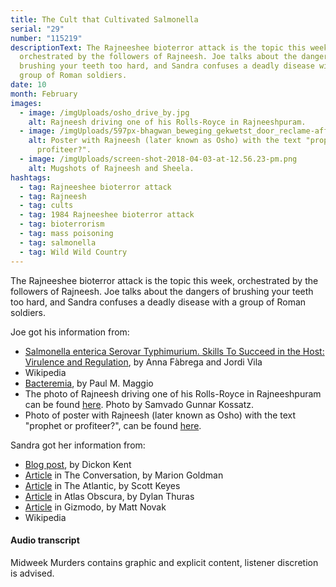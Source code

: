 ```yaml
---
title: The Cult that Cultivated Salmonella
serial: "29"
number: "115219"
descriptionText: The Rajneeshee bioterror attack is the topic this week,
  orchestrated by the followers of Rajneesh. Joe talks about the dangers of
  brushing your teeth too hard, and Sandra confuses a deadly disease with a
  group of Roman soldiers.
date: 10
month: February
images:
  - image: /imgUploads/osho_drive_by.jpg
    alt: Rajneesh driving one of his Rolls-Royce in Rajneeshpuram.
  - image: /imgUploads/597px-bhagwan_beweging_gekwetst_door_reclame-affiche_van_het_nrc_met_de_tekst_profeet_-_bestanddeelnr_933-0734.jpg
    alt: Poster with Rajneesh (later known as Osho) with the text "prophet or
      profiteer?".
  - image: /imgUploads/screen-shot-2018-04-03-at-12.56.23-pm.png
    alt: Mugshots of Rajneesh and Sheela.
hashtags:
  - tag: Rajneeshee bioterror attack
  - tag: Rajneesh
  - tag: cults
  - tag: 1984 Rajneeshee bioterror attack
  - tag: bioterrorism
  - tag: mass poisoning
  - tag: salmonella
  - tag: Wild Wild Country
---
```

<!--StartFragment-->

The Rajneeshee bioterror attack is the topic this week, orchestrated by the followers of Rajneesh. Joe talks about the dangers of brushing your teeth too hard, and Sandra confuses a deadly disease with a group of Roman soldiers.

<!--EndFragment-->



Joe got his information from: 

* [Salmonella enterica Serovar Typhimurium. Skills To Succeed in the Host: Virulence and Regulation](https://www.ncbi.nlm.nih.gov/pmc/articles/PMC3623383/#!po=9.64286), by Anna Fàbrega and Jordi Vila
* Wikipedia
* [Bacteremia](https://www.msdmanuals.com/home/infections/bacteremia-sepsis-and-septic-shock/bacteremia), by Paul M. Maggio
* The photo of Rajneesh driving one of his Rolls-Royce in Rajneeshpuram can be found [here](https://en.wikipedia.org/wiki/File:Osho_Drive_By.jpg). Photo by Samvado Gunnar Kossatz.
* Photo of poster with Rajneesh (later known as Osho) with the text "prophet or profiteer?", can be found [here](https://commons.wikimedia.org/wiki/File:Bhagwan_beweging_gekwetst_door_reclame-affiche_van_het_NRC_met_de_tekst_profeet_,_Bestanddeelnr_933-0734.jpg).

Sandra got her information from:

* [Blog post](https://blog.usejournal.com/what-wild-wild-country-didn-t-say-57-questions-answered-by-a-teenage-rajneeshpuram-resident-a1d32821a5f8), by Dickon Kent
* [Article](https://theconversation.com/i-did-research-at-rajneeshpuram-and-here-is-what-i-learned-89846) in The Conversation, by Marion Goldman
* [Article](https://www.theatlantic.com/politics/archive/2014/06/a-strange-but-true-tale-of-voter-fraud-and-bioterrorism/372445/) in The Atlantic, by Scott Keyes
* [Article](http://www.slate.com/blogs/atlas_obscura/2014/01/09/the_largest_bioterror_attack_in_us_history_began_at_taco_time_in_the_dalles.html?via=gdpr-consent) in Atlas Obscura, by Dylan Thuras
* [Article](https://paleofuture.gizmodo.com/the-largest-bioterrorism-attack-in-us-history-was-an-at-1788407782) in Gizmodo, by Matt Novak
* Wikipedia





<!--StartFragment-->

#### Audio transcript

Midweek Murders contains graphic and explicit content, listener discretion is advised.

<!--EndFragment-->